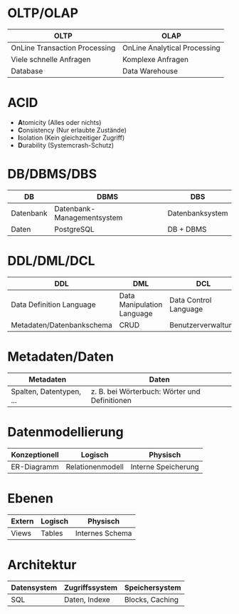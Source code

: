 # OLTP/OLAP

| OLTP | OLAP |
| ---- | ---- |
| OnLine Transaction Processing | OnLine Analytical Processing |
| Viele schnelle Anfragen | Komplexe Anfragen |
| Database | Data Warehouse |

# ACID

- **A**tomicity (Alles oder nichts)
- **C**onsistency (Nur erlaubte Zustände)
- **I**solation (Kein gleichzeitiger Zugriff)
- **D**urability (Systemcrash-Schutz)

# DB/DBMS/DBS

| DB | DBMS | DBS |
| ---- | ---- | ---- |
| Datenbank | Datenbank-Managementsystem | Datenbanksystem |
| Daten | PostgreSQL | DB + DBMS |

# DDL/DML/DCL

| DDL | DML | DCL |
| ---- | ---- | ---- |
| Data Definition Language | Data Manipulation Language | Data Control Language |
| Metadaten/Datenbankschema | CRUD | Benutzerverwaltung |

# Metadaten/Daten

| Metadaten | Daten |
| --- | --- |
| Spalten, Datentypen, ... | z. B. bei Wörterbuch: Wörter und Definitionen |

# Datenmodellierung

| Konzeptionell | Logisch | Physisch |
| ---- | ---- | ---- |
| ER-Diagramm | Relationenmodell | Interne Speicherung |

# Ebenen

| Extern | Logisch | Physisch |
| ---- | ---- | ---- |
| Views | Tables | Internes Schema |

# Architektur

| Datensystem | Zugriffssystem | Speichersystem |
| ---- | ---- | ---- |
| SQL | Daten, Indexe | Blocks, Caching |
